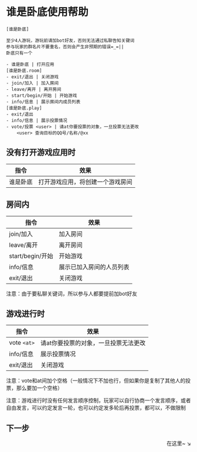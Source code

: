 # 谁是卧底使用帮助

```
[谁是卧底]

至少4人游玩，游玩前请加bot好友，否则无法通过私聊告知关键词
参与玩家的群名片不要重名，否则会产生非预期的错误=_=||
卧底只有一个

- 谁是卧底 | 打开应用
[谁是卧底.room]
- exit/退出 | 关闭游戏
- join/加入 | 加入房间
- leave/离开 | 离开房间
- start/begin/开始 | 开始游戏
- info/信息 | 展示房间内成员列表
[谁是卧底.play]
- exit/退出
- info/信息 | 展示投票情况
- vote/投票 <user> | 请at你要投票的对象，一旦投票无法更改
    <user> 查询目标的QQ号/名称/@xx
```

## 没有打开游戏应用时

| 指令          | 效果                             |
| ------------- | -------------------------------- |
| 谁是卧底      | 打开游戏应用，将创建一个游戏房间 |

## 房间内

| 指令             | 效果                     |
| ---------------- | ------------------------ |
| join/加入        | 加入房间                 |
| leave/离开       | 离开房间                 |
| start/begin/开始 | 开始游戏                 |
| info/信息        | 展示已加入房间的人员列表 |
| exit/退出        | 关闭游戏                 |

注意：由于要私聊关键词，所以参与人都要提前加bot好友

## 游戏进行时

| 指令        | 效果                                 |
| ----------- | ------------------------------------ |
| vote `<at>` | 请at你要投票的对象，一旦投票无法更改 |
| info/信息   | 展示投票情况                         |
| exit/退出   | 关闭游戏                             |

注意：vote和at间加个空格（一般情况下不加也行，但如果你是复制了其他人的投票，那么要加一个空格）

注意：游戏进行时没有任何发言顺序控制，玩家可以自行协商一个发言顺序，或者自由发言，可以约定发言一轮，也可以约定发多轮后再投票，都可以，不做限制

## 下一步

<div align="right">
    在这里~ ↘
</div>

